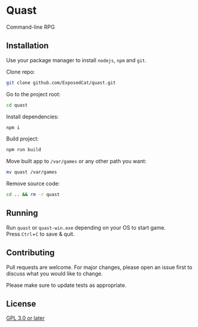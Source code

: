 
# Quast

Command-line RPG

## Installation

Use your package manager to install `nodejs`, `npm` and `git`.

Clone repo:
```bash
git clone github.com/ExposedCat/quast.git
```
Go to the project root:
```bash
cd quast
```
Install dependencies:
```bash
npm i
```
Build project:
```bash
npm run build
```
Move built app to `/var/games` or any other path you want:
```bash
mv quast /var/games
```
Remove source code:
```bash
cd .. && rm -r quast
```

## Running

Run `quast` or `quast-win.exe` depending on your OS to start game.  
Press `Ctrl`+`C` to save & quit.

## Contributing
Pull requests are welcome. For major changes, please open an issue first to discuss what you would like to change.

Please make sure to update tests as appropriate.

## License
[GPL 3.0 or later](https://choosealicense.com/licenses/gpl-3.0/)
